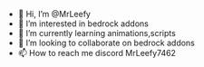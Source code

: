- 👋 Hi, I’m @MrLeefy
- 👀 I’m interested in bedrock addons
- 🌱 I’m currently learning animations,scripts
- 💞️ I’m looking to collaborate on bedrock addons
- 📫 How to reach me discord MrLeefy7462

<!---
MrLeefy/MrLeefy is a ✨ special ✨ repository because its `README.md` (this file) appears on your GitHub profile.
You can click the Preview link to take a look at your changes.
--->
